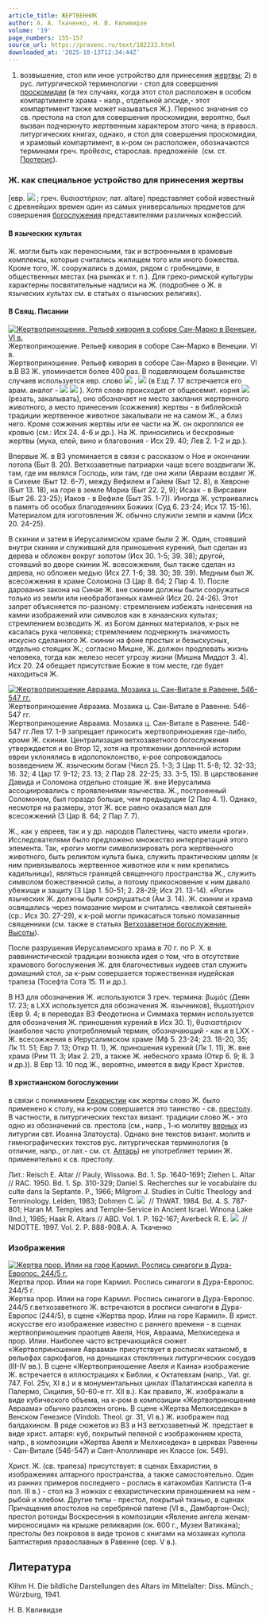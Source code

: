 ```yaml
---
article_title: ЖЕРТВЕННИК
author: А. А. Ткаченко, Н. В. Квливидзе
volume: '19'
page_numbers: 155-157
source_url: https://pravenc.ru/text/182233.html
downloaded_at: '2025-10-13T12:34:44Z'
---
```


1) возвышение, стол или иное устройство для принесения [жертвы](https://pravenc.ru/text/Жертва.html); 2) в рус. литургической терминологии - стол для совершения [проскомидии](https://pravenc.ru/text/Проскомидия.html) (в тех случаях, когда этот стол расположен в особом компартименте храма - напр., отдельной апсиде,- этот компартимент также может называться Ж.). Перенос значения со св. престола на стол для совершения проскомидии, вероятно, был вызван подчеркнуто жертвенным характером этого чина; в правосл. литургических книгах, однако, и стол для совершения проскомидии, и храмовый компартимент, в к-ром он расположен, обозначаются терминами греч. πρόθεσις, старослав. <span class="cu">предложе́нїе</span>  (см. ст. [Протесис](https://pravenc.ru/text/Протесис.html)).

### Ж. как специальное устройство для принесения жертвы

[евр. ![](https://pravenc.ru/char/2712331/jBzm/image.png) ; греч. θυσιαστήριον; лат. altare] представляет собой известный с древнейших времен один из самых универсальных предметов для совершения [богослужения](https://pravenc.ru/text/богослужения.html) представителями различных конфессий.

#### В языческих культах

Ж. могли быть как переносными, так и встроенными в храмовые комплексы, которые считались жилищем того или иного божества. Кроме того, Ж. сооружались в домах, рядом с гробницами, в общественных местах (на рынках и т. п.). Для греко-римской культуры характерны посвятительные надписи на Ж. (подробнее о Ж. в языческих культах см. в статьях о языческих религиях).

#### В Свящ. Писании

[![Жертвоприношение. Рельеф кивория в соборе Сан-Марко в Венеции. VI в.](https://pravenc.ru/data/521/487/1234/i200.jpg "Кликните для увеличения картинки")](https://pravenc.ru/data/521/487/1234/i400.jpg)Жертвоприношение. Рельеф кивория в соборе Сан-Марко в Венеции. VI в.  
Жертвоприношение. Рельеф кивория в соборе Сан-Марко в Венеции. VI в.В ВЗ Ж. упоминается более 400 раз. В подавляющем большинстве случаев используется евр. слово ![](https://pravenc.ru/char/2712331/jBzm,/image.png) , 
![](<https://pravenc.ru/char/26062/MizbEaH /image.png>) (в Езд 7. 17 встречается его арам. аналог - ![](https://pravenc.ru/char/26062/madb/image.png) ![](https://pravenc.ru/char/26062/HA/image.png) ). Хотя слово происходит от общесемит. корня ![](https://pravenc.ru/char/26062/zbH-/image.png)  (резать, закалывать), оно обозначает не место заклания жертвенного животного, а место принесения (сожжения) жертвы - в библейской традиции жертвенное животное закалывали не на самом Ж., а близ него. Кроме сожжения жертвы или ее части на Ж. он окроплялся ее кровью (см.: Исх 24. 4-6 и др.). На Ж. приносились и бескровные жертвы (мука, елей, вино и благовония - Исх 29. 40; Лев 2. 1-2 и др.).

Впервые Ж. в ВЗ упоминается в связи с рассказом о Ное и окончании потопа (Быт 8. 20). Ветхозаветные патриархи чаще всего воздвигали Ж. там, где им являлся Господь, или там, где они жили (Авраам воздвиг Ж. в Сихеме (Быт 12. 6-7), между Вефилем и Гайем (Быт 12. 8), в Хевроне (Быт 13. 18), на горе в земле Мориа (Быт 22. 2, 9); Исаак - в Вирсавии (Быт 26. 23-25); Иаков - в Вефиле (Быт 35. 1-7)). Иногда Ж. устраивались в память об особых благодеяниях Божиих (Суд 6. 23-24; Исх 17. 15-16). Материалом для изготовления Ж. обычно служили земля и камни (Исх 20. 24-25).

В скинии и затем в Иерусалимском храме были 2 Ж. Один, стоявший внутри скинии и служивший для приношения курений, был сделан из дерева и обложен вокруг золотом (Исх 30. 1-5; 39. 38); другой, стоявший во дворе скинии Ж. всесожжения, был также сделан из дерева, но обложен медью (Исх 27. 1-6; 38. 30; 39. 39). Медным был Ж. всесожжения в храме Соломона (3 Цар 8. 64; 2 Пар 4. 1). После дарования закона на Синае Ж. вне скинии должны были сооружаться только из земли или необработанных камней (Исх 20. 24-26). Этот запрет объясняется по-разному: стремлением избежать нанесения на камни изображений или символов как в ханаанских культах; стремлением возводить Ж. из Богом данных материалов, к-рых не касалась рука человека; стремлением подчеркнуть значимость искусно сделанного Ж. скинии на фоне простых и безыскусных, отдельно стоящих Ж.; согласно Мишне, Ж. должен продлевать жизнь человека, тогда как железо несет угрозу жизни (Мишна Миддот 3. 4). Исх 20. 24 обещает присутствие Божие в том месте, где будет находиться Ж.

[![Жертвоприношение Авраама. Мозаика ц. Сан-Витале в Равенне. 546-547 гг.](https://pravenc.ru/data/537/487/1234/i200.jpg "Кликните для увеличения картинки")](https://pravenc.ru/data/537/487/1234/i400.jpg)Жертвоприношение Авраама. Мозаика ц. Сан-Витале в Равенне. 546-547 гг.  
Жертвоприношение Авраама. Мозаика ц. Сан-Витале в Равенне. 546-547 гг.Лев 17. 1-9 запрещает приносить жертвоприношения где-либо, кроме Ж. скинии. Централизация ветхозаветного богослужения утверждается и во Втор 12, хотя на протяжении допленной истории евреи уклонялись в идолопоклонство, к-рое сопровождалось возведением Ж. языческим богам (Числ 25. 1-3; 3 Цар 11. 5-8; 12. 32-33; 16. 32; 4 Цар 17. 9-12; 23. 13; 2 Пар 28. 22-25; 33. 3-5, 15). В царствование Давида и Соломона отдельно стоящие Ж. вне Иерусалима ассоциировались с проявлениями язычества. Ж., построенный Соломоном, был гораздо больше, чем предыдущие (2 Пар 4. 1). Однако, несмотря на размеры, этот Ж. все равно оказался мал для всесожжений (3 Цар 8. 64; 2 Пар 7. 7).

Ж., как у евреев, так и у др. народов Палестины, часто имели «роги». Исследователями было предложено множество интерпретаций этого элемента. Так, «роги» могли символизировать рога жертвенного животного, быть реликтом культа быка, служить практическим целям (к ним привязывалось жертвенное животное или к ним крепились кадильницы), являться границей священного пространства Ж., служить символом божественной силы, а потому прикосновение к ним давало убежище и защиту (3 Цар 1. 50-51; 2. 28-29; Исх 21. 13-14). «Роги» языческих Ж. должны были сокрушаться (Ам 3. 14). Ж. скинии и храма освящались через помазание миром и считались «великой святыней» (ср.: Исх 30. 27-29), к к-рой могли прикасаться только помазанные священники (см. также в статьях [Ветхозаветное богослужение](<https://pravenc.ru/text/Ветхозаветное богослужение.html>), [Высоты](https://pravenc.ru/text/Высоты.html)).

После разрушения Иерусалимского храма в 70 г. по Р. Х. в раввинистической традиции возникла идея о том, что в отсутствие храмового богослужения Ж. для благочестивых иудеев стал служить домашний стол, за к-рым совершается торжественная иудейская трапеза (Тосефта Сота 15. 11 и др.).

В НЗ для обозначения Ж. используются 3 греч. термина: βωμός (Деян 17. 23; в LXX используется для обозначения Ж. язычников), θυμιατήριον (Евр 9. 4; в переводах ВЗ Феодотиона и Симмаха термин используется для обозначения Ж. приношения курений в Исх 30. 1), θυσιαστήριον (наиболее часто употребляемый термин, обозначающий - как и в LXX - Ж. всесожжения в Иерусалимском храме (Мф 5. 23-24; 23. 18-20, 35; Лк 11. 51; Евр 7. 13; Откр 11. 1), Ж. приношения курений (Лк 1. 11), Ж. вне храма (Рим 11. 3; Иак 2. 21), а также Ж. небесного храма (Откр 6. 9; 8. 3 и др.)). В Евр 13. 10 под Ж., вероятно, имеется в виду Крест Христов.

#### В христианском богослужении

в связи с пониманием [Евхаристии](https://pravenc.ru/text/Евхаристия.html) как жертвы слово Ж. было применено к столу, на к-ром совершается это таинство - св. [престолу](https://pravenc.ru/text/престолу.html). В частности, в литургических текстах визант. традиции слово Ж.- это одно из обозначений св. престола (см., напр., 1-ю молитву [верных](https://pravenc.ru/text/верных.html) из литургии свт. Иоанна Златоуста). Однако вне текстов визант. молитв и гимнографических текстов рус. литургическая терминология (в отличие, напр., от лат.- см. ст. [Алтарь](https://pravenc.ru/text/Алтарь.html)) не употребляет термин Ж. применительно к св. престолу.

Лит.: Reisch E. Altar // Pauly, Wissowa. Bd. 1. Sp. 1640-1691; Ziehen L. Altar // RAC. 1950. Bd. 1. Sp. 310-329; Daniel S. Recherches sur le vocabulaire du culte dans la Septante. P., 1966; Milgrom J. Studies in Cultic Theology and Terminology. Leiden, 1983; Dohmen C. ![](https://pravenc.ru/char/26062/MizbEaH/image.png)  // ThWAT. 1984. Bd. 4. S. 787-801; Haran M. Temples and Temple-Service in Ancient Israel. Winona Lake (Ind.), 1985; Haak R. Altars // ABD. Vol. 1. P. 162-167; Averbeck R. E. ![](https://pravenc.ru/char/26062/MizbEaH/image.png)  // NIDOTTE. 1997. Vol. 2. P. 888-908.А. А. Ткаченко

### Изображения

[![Жертва прор. Илии на горе Кармил. Роспись синагоги в Дура-Европос. 244/5 г.](https://pravenc.ru/data/443/487/1234/i200.jpg "Кликните для увеличения картинки")](https://pravenc.ru/data/443/487/1234/i400.jpg)Жертва прор. Илии на горе Кармил. Роспись синагоги в Дура-Европос. 244/5 г.  
Жертва прор. Илии на горе Кармил. Роспись синагоги в Дура-Европос. 244/5 г.ветхозаветного Ж. встречаются в росписи синагоги в Дура-Европос (244/5), в сцене «Жертва прор. Илии на горе Кармил». В христ. искусстве его изображение известно с раннего времени - в сценах жертвоприношения праотцев Авеля, Ноя, Авраама, Мелхиседека и прор. Илии. Наиболее часто встречающийся сюжет «Жертвоприношение Авраама» присутствует в росписях катакомб, в рельефах саркофагов, на донышках стеклянных литургических сосудов (III-IV вв.). В сцене «Жертвоприношение Авеля и Каина» изображение Ж. встречается в иллюстрациях к Библии, к Октатевхам (напр., Vat. gr. 747. Fol. 25v, XI в.) и в монументальных циклах (Палатинская капелла в Палермо, Сицилия, 50-60-е гг. XII в.). Как правило, Ж. изображали в виде кубического объема, на к-ром в композиции «Жертвоприношение Авраама» обычно разложен огонь. В сцене «Жертва Мелхиседека» в Венском Генезисе (Vindob. Theol. gr. 31, VI в.) Ж. изображен под балдахином. В ряде сюжетов из ВЗ и НЗ ветхозаветный Ж. предстает в виде христ. алтаря: куб, покрытый пеленой с изображением креста, напр., в композиции «Жертва Авеля и Мелхиседека» в церквах Равенны - Сан-Витале (546-547) и Сант-Аполлинаре ин Классе (ок. 549).

Христ. Ж. (св. трапеза) присутствует: в сценах Евхаристии, в изображениях алтарного пространства, а также самостоятельно. Один из ранних примеров последнего - роспись в катакомбах Каллиста (1-я пол. III в.) - стол на 3 ножках с евхаристическим приношением на нем - рыбой и хлебом. Другие типы - престол, покрытый тканью, в сценах Причащения апостолов на серебряной патене (VI в., Дамбартон-Окс); престол ротонды Воскресения в композиции «Явление ангела женам-мироносицам» на крышке реликвария (ок. 600 г., Музеи Ватикана); престолы без покровов в виде тронов с книгами на мозаиках купола Баптистерия православных в Равенне (сер. V в.).

## Литература

Klihm H. Die bildliche Darstellungen des Altars im Mittelalter: Diss. Münch.; Würzburg, 1941.

Н. В. Квливидзе
